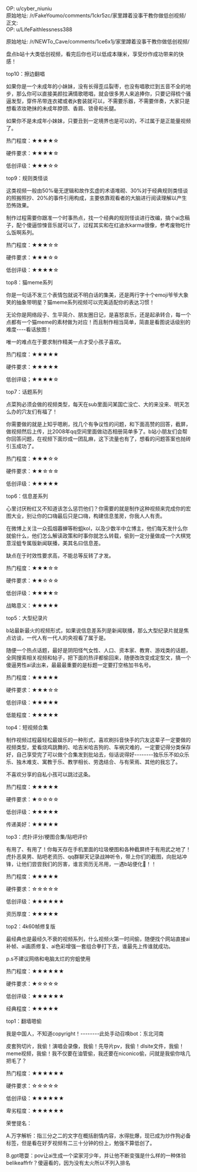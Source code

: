 
OP: u/cyber_niuniu  
原始地址: /r/FakeYoumo/comments/1ckr5zc/家里蹲着没事干教你做低创视频/  
正文:  
OP: u/LifeFaithlessness388  

 原始地址: /r/NEWTo_Cave/comments/1ce6x1j/家里蹲着没事干教你做低创视频/  

盘点b站十大类低创视频，看完后你也可以低成本赚米，享受炒作成功带来的快感！


top10：擦边翻唱


如果你是一个未成年的小妹妹，没有长得歪瓜裂枣，也没有唱歌烂到五音不全的地步，那么你可以直接美颜拉满情歌嗯唱，就会很多男人来追捧你，只要记得梳个骚逼发型，穿件吊带连衣裙或者jk套装就可以，不需要乐器，不需要伴奏，大家只是想看浓妆艳抹的未成年脖颈、香肩、锁骨和长腿。

如果你不是未成年小妹妹，只要丑到一定境界也是可以的，不过属于是正能量视频了。

热门程度：★★★★☆

硬件要求：★★★★☆

低创评级：★★★☆☆


top9：规则类怪谈


这类视频一般由50%毫无逻辑和故作玄虚的术语堆砌、30%对于经典规则类怪谈的照搬照抄、20%的事件引用构成，主要依靠观看者的大脑进行阅读理解以产生恐怖效果。

制作过程需要你跟准一个时事热点，找一个经典的规则怪谈进行改编，搞个ai念稿子，配个傻逼惊悚音乐就可以了，过程其实和在红迪水karma很像，参考废物吃什么饭啊系列。

热门程度：★★★☆☆

硬件要求：★★★☆☆

低创评级：★★★★☆


top8：猫meme系列


你是一句话不发三个表情包就说不明白话的集美，还是两行字十个emoji爷爷大象笑的抽象带明星？猫meme系列视频可以完美适配你的表达习惯！

无论你是网络段子、生平简介、朋友圈日记，是喜怒哀乐，还是起承转合，每一个点都有一个猫meme的素材做为对应！而且制作相当简单，简直是看图说话级别的难度----看话放图！

唯一的难点在于要求制作精美一点才受小孩子喜欢。

热门程度：★★★★★

硬件要求：★★★★★

低创评级；★★★★☆


top7：话题系列


点菜狗必须会做的视频类型，每天在sub里面问某国亡没亡、大的来没来、明天怎么办的穴友们有福了！

你需要做的就是上知乎嗯刷，找几个有争议性的问题，和下面高赞的回答，截屏，做视频然后上传，比2008年qq空间里面做动态相册简单多了。b站小朋友们会帮你回答问题，在视频下面炒成一团乱麻，这下流量也有了，想看的问题答案也抛砖引玉成功了。

热门程度：★★★☆☆

硬件要求：★★☆☆☆

低创评级：★★★★★


top6：信息差系列


心里讨厌粉红又不知道该怎么惩罚他们？你需要的就是制作这种视频来完成你的宏图大业，别让你的口嗨最后只是口嗨，构建信息茧房，你我人人有责。

在微博上关注一众孤烟暮蝉等粉蛆kol，以及少数半中立博主，他们每天发什么你就偷什么，他们怎么解读政策和时事你就怎么转载，偷到一定分量做成一个大棋党意淫蛆专属版新闻联播，美其名曰信息差。

缺点在于时效性要求高，不能总等反转了才发。

热门程度：★★★☆☆

硬件要求：★★☆☆☆

低创评级：★★★★☆

战略意义：★★★★★


top5：大型纪录片


b站最新最火的视频形式，如果说信息差系列是新闻联播，那么大型纪录片就是焦点访谈，一代人有一代人的央视看了属于是。

随便一个热点话题，最好是阴阳怪气女性、人口、资本家、教育、游戏类的话题，全网搜索相关视频和帖子，把下面的热评都偷回来，随便改改变成定型文，搞一个傻逼男性ai读出来，最最最重要的是标题一定要打空格加书名号。

热门程度：★★★★★

硬件要求：★★★☆☆

低创评级：★★★★★

低能程度：★★★★★


top4：短视频合集


制作视频过程最轻松最娱乐的一种形式，喜欢刷抖音快手的穴友这辈子一定要做的视频类型，爱看烧鸡跳舞的、哈吉米哈吉狗的、车祸灾难的，一定要记得分类保存好，自己享受完了可以做个合集发到批站去，俗话说得好--------独乐乐不如众乐乐、独木难支、寓教于乐、教学相长、劳逸结合、与有荣焉、其他的我忘了。

不喜欢分享的自私小孩可以跳过这条。

热门程度：★★★★★

硬件要求：★☆☆☆☆

低创评级：★★★★★

传递美好：★★★★★


top3：虎扑评分/梗图合集/贴吧评价


有用了、有用了！你每天存在手机里面的垃圾梗图和各种截屏终于有用武之地了！虎扑恶臭男、贴吧老资历、qq群聊天记录战神听令，带上你们的截图，向批站冲锋，让他们尝尝我们的厉害，谁言资历无吊用，一遇b站便化🐲！！

热门程度：★★★★★

硬件要求：☆☆☆☆☆

低创评级：★★★★★★

资历厚度：★★★★★


top2：4k60帧修复版


最经典也是最经久不衰的视频系列，什么视频火第一时间偷，随便找个网站直接ai补帧、ai画质修复、ai色彩增强一套组合拳打下去，谁最先上传谁就成功。

p.s不建议网络和电脑太烂的穷蛆使用

热门程度：★★★★★★

硬件要求：★☆☆☆☆

低创评级：★★★★★★

经典程度：★★★★★


top1：翻墙嗯偷


我是中国人，不知道copyright！--------此处手动召唤bot：东北河南

皮套狗切片，我偷！演唱会录像，我偷！先导片pv，我偷！dlsite文件，我偷！meme视频，我偷！我不仅要在油管偷，我还要在niconico偷，问就是我偷你啥几把毛了？

热门程度：★★★★★★

硬件要求：☆☆☆☆☆

低创评级：★★★★★★

卑劣程度：★★★★★★


荣誉提名：


A.万字解析：指三分之二的文字在概括剧情内容，水得批爆，现已成为炒作狗必备标签，但是看在好歹视频有二三十分钟的份上，勉强不算低创了。


B.gpt嗯耍：pov让ai生成一个梁家河少年，并让他不断变强是什么样的一种体验belikeaffrfr？傻逼看的，因为没有太火所以不列入排名
